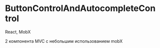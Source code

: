 # ButtonControlAndAutocompleteControl
React, MobX

2 компонента
MVC
с небольшим использованием mobX
